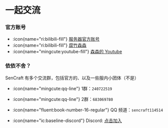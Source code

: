 # 一起交流

### 官方账号

- :icon{name="ri:bilibili-fill"} [服务器官方账号](https://space.bilibili.com/1852622623)
- :icon{name="ri:bilibili-fill"} [腐竹森森](https://space.bilibili.com/356228632)
- :icon{name="mingcute:youtube-fill"} [森森的 Youtube](https://www.youtube.com/@HoShiNoMino)
### 依依不舍？

SenCraft 有多个交流群，包括官方的、以及一些服内小团体（不是）

- :icon{name="mingcute:qq-line"} 1群：`240722519`
- :icon{name="mingcute:qq-line"} 2群：`683069780`
- :icon{name="fluent:book-number-16-regular"} QQ 频道：`sencraft114514`

- :icon{name="ic:baseline-discord"} Discord: [点击加入](https://discord.gg/cYWzCzm9bn)
